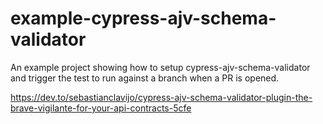 # example-cypress-ajv-schema-validator
An example project showing how to setup cypress-ajv-schema-validator and trigger the test to run against a branch when a PR is opened.

https://dev.to/sebastianclavijo/cypress-ajv-schema-validator-plugin-the-brave-vigilante-for-your-api-contracts-5cfe
